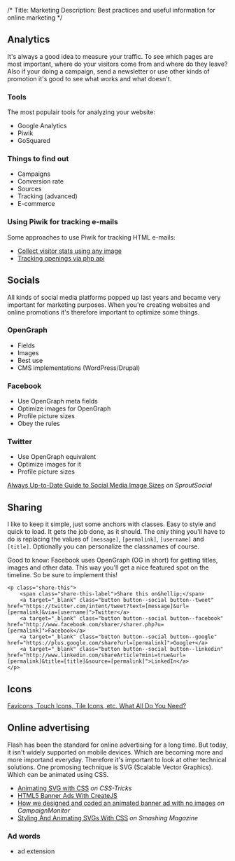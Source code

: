 /*
Title: Marketing
Description: Best practices and useful information for online marketing
*/


## Analytics

It's always a good idea to measure your traffic. To see which pages are most important, where do your visitors come from and where do they leave? Also if your doing a campaign, send a newsletter or use other kinds of promotion it's good to see what works and what doesn't.

### Tools

The most populair tools for analyzing your website:

- Google Analytics
- Piwik
- GoSquared

### Things to find out

- Campaigns
- Conversion rate
- Sources
- Tracking (advanced)
- E-commerce

### Using Piwik for tracking e-mails

Some approaches to use Piwik for tracking HTML e-mails:

- [Collect visitor stats using any image](https://khromov.wordpress.com/2011/11/10/collect-visitor-stats-using-any-image-with-the-piwik-tracking-api/)
- [Tracking openings via php api](http://blog.arvixe.com/piwik-tracking-email-openings-via-api-using-php/)


## Socials

All kinds of social media platforms popped up last years and became very important for marketing purposes. When you're creating websites and online promotions it's therefore important to optimize some things.

### OpenGraph

- Fields
- Images
- Best use
- CMS implementations (WordPress/Drupal)

### Facebook

- Use OpenGraph meta fields
- Optimize images for OpenGraph
- Profile picture sizes
- Obey the rules

### Twitter

- Use OpenGraph equivalent
- Optimize images for it
- Profile picture sizes

[Always Up-to-Date Guide to Social Media Image Sizes](http://sproutsocial.com/insights/social-media-image-sizes-guide/) *on SproutSocial*


## Sharing

I like to keep it simple, just some anchors with classes. Easy to style and quick to load. It gets the job done, as it should. The only thing you'll have to do is replacing the values of `[message]`, `[permalink]`, `[username]` and `[title]`. Optionally you can personalize the classnames of course.

Good to know: Facebook uses OpenGraph (OG in short) for getting titles, images and other data. This way you'll get a nice featured spot on the timeline. So be sure to implement this!

	<p class="share-this">
		<span class="share-this-label">Share this on&hellip;</span>
		<a target="_blank" class="button button--social button--tweet" href="https://twitter.com/intent/tweet?text=[message]&url=[permalink]&via=[username]">Twitter</a>
		<a target="_blank" class="button button--social button--facebook" href="http://www.facebook.com/sharer/sharer.php?u=[permalink]">Facebook</a>
 		<a target="_blank" class="button button--social button--google" href="https://plus.google.com/share?url=[permalink]">Google+</a>
		<a target="_blank" class="button button--social button--linkedin" href="http://www.linkedin.com/shareArticle?mini=true&url=[permalink]&title=[title]&source=[permalink]">LinkedIn</a>
	</p>


## Icons

[Favicons, Touch Icons, Tile Icons, etc. What All Do You Need?](http://css-tricks.com/favicon-quiz/)


## Online advertising

Flash has been the standard for online advertising for a long time. But today, it isn't widely supported on mobile devices. Which are becoming more and more importand everyday. Therefore it's important to look at other technical solutions. One promosing technique is SVG (Scalable Vector Graphics). Which can be animated using CSS.

* [Animating SVG with CSS](http://css-tricks.com/animating-svg-css/) *on CSS-Tricks*
* [HTML5 Banner Ads With CreateJS](http://createjs.com/html5ads/)
* [How we designed and coded an animated banner ad with no images](https://www.campaignmonitor.com/blog/post/4288/coding-animated-banner-ad-no-images) *on CampaignMonitor*
* [Styling And Animating SVGs With CSS](http://www.smashingmagazine.com/2014/11/03/styling-and-animating-svgs-with-css/) *on Smashing Magazine*

### Ad words

- ad extension
